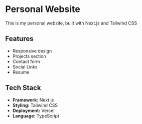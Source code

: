 # Personal Website

This is my personal website, built with Next.js and Tailwind CSS 

## Features

- Responsive design
- Projects section 
- Contact form 
- Social Links
- Resume

## Tech Stack

- **Framework:** Next.js
- **Styling:** Tailwind CSS 
- **Deployment:** Vercel 
- **Language:** TypeScript 
